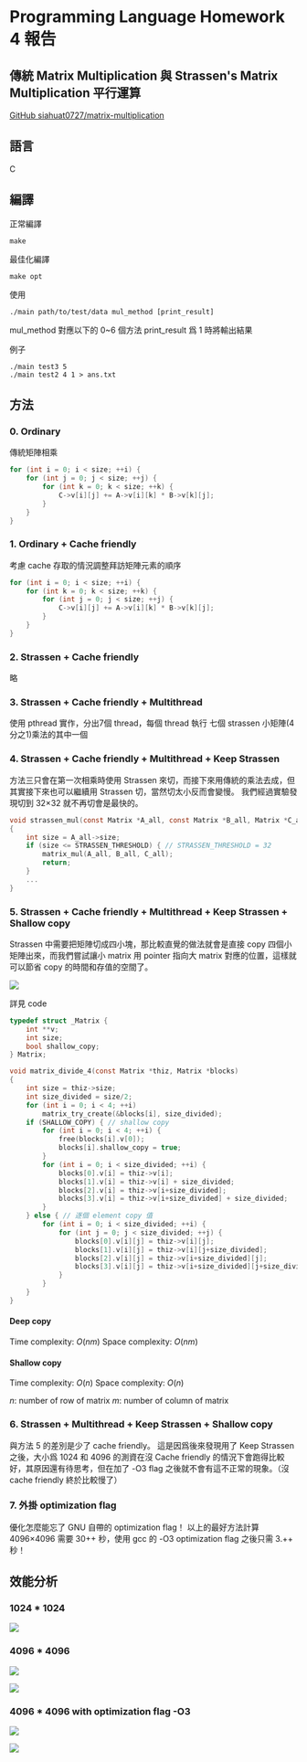 # Programming Language Homework 4 報告
## 傳統 Matrix Multiplication 與 Strassen's Matrix Multiplication 平行運算

[GitHub siahuat0727/matrix-multiplication](https://github.com/siahuat0727/matrix-multiplication)

## 語言

C

## 編譯

正常編譯
```
make
```
最佳化編譯
```
make opt
```

使用
```
./main path/to/test/data mul_method [print_result]
```
mul_method 對應以下的 0~6 個方法
print_result 爲 1 時將輸出結果

例子
```
./main test3 5
./main test2 4 1 > ans.txt
```

## 方法
### 0. Ordinary
傳統矩陣相乘
```c
for (int i = 0; i < size; ++i) {
    for (int j = 0; j < size; ++j) {
        for (int k = 0; k < size; ++k) {
            C->v[i][j] += A->v[i][k] * B->v[k][j];
        }
    }
}
```
### 1. Ordinary + Cache friendly
考慮 cache 存取的情況調整拜訪矩陣元素的順序
```c
for (int i = 0; i < size; ++i) {
    for (int k = 0; k < size; ++k) {
        for (int j = 0; j < size; ++j) {
            C->v[i][j] += A->v[i][k] * B->v[k][j];
        }
    }
}
```
### 2. Strassen + Cache friendly
略

### 3. Strassen + Cache friendly + Multithread
使用 pthread 實作，分出7個 thread，每個 thread 執行 七個 strassen 小矩陣(4分之1)乘法的其中一個

### 4. Strassen + Cache friendly + Multithread + Keep Strassen
方法三只會在第一次相乘時使用 Strassen 來切，而接下來用傳統的乘法去成，但其實接下來也可以繼續用 Strassen 切，當然切太小反而會變慢。
我們經過實驗發現切到 32×32 就不再切會是最快的。
```c
void strassen_mul(const Matrix *A_all, const Matrix *B_all, Matrix *C_all, bool parallel)
{    
    int size = A_all->size;
    if (size <= STRASSEN_THRESHOLD) { // STRASSEN_THRESHOLD = 32
        matrix_mul(A_all, B_all, C_all);
        return;
    }
    ...
}
```
### 5. Strassen + Cache friendly + Multithread + Keep Strassen + Shallow copy
Strassen 中需要把矩陣切成四小塊，那比較直覺的做法就會是直接 copy 四個小矩陣出來，而我們嘗試讓小 matrix 用 pointer 指向大 matrix 對應的位置，這樣就可以節省 copy 的時間和存值的空間了。

![](https://i.imgur.com/UX4KXhv.png)

詳見 code
```c
typedef struct _Matrix {
    int **v; 
    int size;
    bool shallow_copy;
} Matrix; 
```
```c
void matrix_divide_4(const Matrix *thiz, Matrix *blocks)
{            
    int size = thiz->size;
    int size_divided = size/2;
    for (int i = 0; i < 4; ++i)
        matrix_try_create(&blocks[i], size_divided);
    if (SHALLOW_COPY) { // shallow copy
        for (int i = 0; i < 4; ++i) {
            free(blocks[i].v[0]);
            blocks[i].shallow_copy = true;
        }    
        for (int i = 0; i < size_divided; ++i) {
            blocks[0].v[i] = thiz->v[i];
            blocks[1].v[i] = thiz->v[i] + size_divided;
            blocks[2].v[i] = thiz->v[i+size_divided];
            blocks[3].v[i] = thiz->v[i+size_divided] + size_divided;
        }    
    } else { // 逐個 element copy 值
        for (int i = 0; i < size_divided; ++i) {
            for (int j = 0; j < size_divided; ++j) {                                                    
                blocks[0].v[i][j] = thiz->v[i][j];
                blocks[1].v[i][j] = thiz->v[i][j+size_divided];
                blocks[2].v[i][j] = thiz->v[i+size_divided][j];
                blocks[3].v[i][j] = thiz->v[i+size_divided][j+size_divided];
            }
        }    
    }        
}       
```

#### Deep copy
Time complexity: $O(nm)$
Space complexity: $O(nm)$

#### Shallow copy
Time complexity: $O(n)$
Space complexity: $O(n)$

$n$: number of row of matrix
$m$: number of column of matrix


### 6. Strassen + Multithread + Keep Strassen + Shallow copy
與方法 5 的差別是少了 cache friendly。
這是因爲後來發現用了 Keep Strassen 之後，大小爲 1024 和 4096 的測資在沒 Cache friendly 的情況下會跑得比較好，其原因還有待思考，但在加了 -O3 flag 之後就不會有這不正常的現象。（沒 cache friendly 終於比較慢了）

### 7. 外掛 optimization flag
優化怎麼能忘了 GNU 自帶的 optimization flag！
以上的最好方法計算 4096×4096 需要 30++ 秒，使用 gcc 的 -O3 optimization flag 之後只需 3.++ 秒！

## 效能分析

### 1024 * 1024

![](https://i.imgur.com/MnCcinJ.png)

### 4096 * 4096

![](https://i.imgur.com/MzZKOH5.png)

![](https://i.imgur.com/MvkdO4a.png)

### 4096 * 4096 with optimization flag -O3

![](https://i.imgur.com/CVZJthF.png)

![](https://i.imgur.com/NpISlPs.png)

